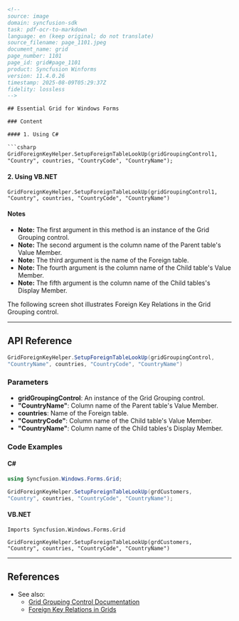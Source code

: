 ```html
<!--
source: image
domain: syncfusion-sdk
task: pdf-ocr-to-markdown
language: en (keep original; do not translate)
source_filename: page_1101.jpeg
document_name: grid
page_number: 1101
page_id: grid#page_1101
product: Syncfusion Winforms
version: 11.4.0.26
timestamp: 2025-08-09T05:29:37Z
fidelity: lossless
-->

## Essential Grid for Windows Forms

### Content

#### 1. Using C#

```csharp
GridForeignKeyHelper.SetupForeignTableLookUp(gridGroupingControl1,
"Country", countries, "CountryCode", "CountryName");
```

#### 2. Using VB.NET

```vb.net
GridForeignKeyHelper.SetupForeignTableLookUp(gridGroupingControl1,
"Country", countries, "CountryCode", "CountryName")
```

#### Notes

- **Note:** The first argument in this method is an instance of the Grid Grouping control.
- **Note:** The second argument is the column name of the Parent table's Value Member.
- **Note:** The third argument is the name of the Foreign table.
- **Note:** The fourth argument is the column name of the Child table's Value Member.
- **Note:** The fifth argument is the column name of the Child tables's Display Member.

The following screen shot illustrates Foreign Key Relations in the Grid Grouping control.

---

## API Reference

```csharp
GridForeignKeyHelper.SetupForeignTableLookUp(gridGroupingControl, 
"CountryName", countries, "CountryCode", "CountryName")
```

### Parameters

- **gridGroupingControl**: An instance of the Grid Grouping control.
- **"CountryName"**: Column name of the Parent table's Value Member.
- **countries**: Name of the Foreign table.
- **"CountryCode"**: Column name of the Child table's Value Member.
- **"CountryName"**: Column name of the Child tables's Display Member.

### Code Examples

#### C#

```csharp
using Syncfusion.Windows.Forms.Grid;

GridForeignKeyHelper.SetupForeignTableLookUp(grdCustomers, 
"Country", countries, "CountryCode", "CountryName");
```

#### VB.NET

```vb.net
Imports Syncfusion.Windows.Forms.Grid

GridForeignKeyHelper.SetupForeignTableLookUp(grdCustomers, 
"Country", countries, "CountryCode", "CountryName")
```

---

## References

- See also:
  - [Grid Grouping Control Documentation](#)
  - [Foreign Key Relations in Grids](#)

<!-- tags: [grid, grouping, foreignkey, relation, windowsforms, syncfusion] keywords: [grid grouping control, foreign key, foreign table lookup, windows forms, c#, vb.net] -->
```